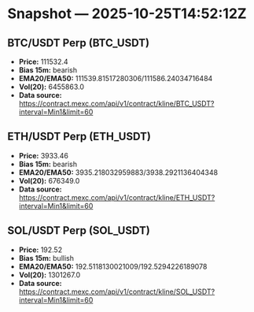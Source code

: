 # Snapshot — 2025-10-25T14:52:12Z

## BTC/USDT Perp (BTC_USDT)
- **Price:** 111532.4
- **Bias 15m:** bearish
- **EMA20/EMA50:** 111539.81517280306/111586.24034716484
- **Vol(20):** 6455863.0
- **Data source:** https://contract.mexc.com/api/v1/contract/kline/BTC_USDT?interval=Min1&limit=60

## ETH/USDT Perp (ETH_USDT)
- **Price:** 3933.46
- **Bias 15m:** bearish
- **EMA20/EMA50:** 3935.218032959883/3938.2921136404348
- **Vol(20):** 676349.0
- **Data source:** https://contract.mexc.com/api/v1/contract/kline/ETH_USDT?interval=Min1&limit=60

## SOL/USDT Perp (SOL_USDT)
- **Price:** 192.52
- **Bias 15m:** bullish
- **EMA20/EMA50:** 192.5118130021009/192.5294226189078
- **Vol(20):** 1301267.0
- **Data source:** https://contract.mexc.com/api/v1/contract/kline/SOL_USDT?interval=Min1&limit=60
